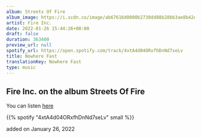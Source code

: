 ```yaml
---
album: Streets Of Fire
album_image: https://i.scdn.co/image/ab67616d0000b2730dd88b28bb3ae8b42e28f94b
artist: Fire Inc.
date: 2022-01-26 15:44:26+00:00
draft: false
duration: 363400
preview_url: null
spotify_url: https://open.spotify.com/track/4xtA4d04ORxfhDnNd7seLv
title: Nowhere Fast
translationKey: Nowhere Fast
type: music
---
```


## Fire Inc. on the album Streets Of Fire

You can listen [here](https://open.spotify.com/track/4xtA4d04ORxfhDnNd7seLv)

{{% spotify "4xtA4d04ORxfhDnNd7seLv" small %}}

added on January 26, 2022